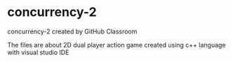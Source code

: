 # concurrency-2
concurrency-2 created by GitHub Classroom


The files are about 2D dual player action game created using c++ language with visual studio IDE

